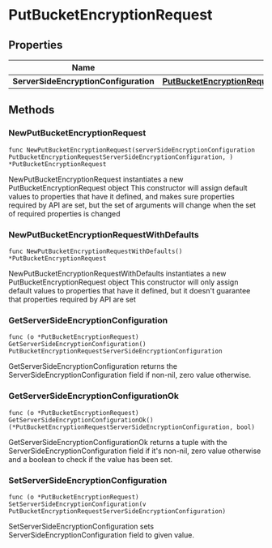 # PutBucketEncryptionRequest

## Properties

|Name | Type | Description | Notes|
|------------ | ------------- | ------------- | -------------|
|**ServerSideEncryptionConfiguration** | [**PutBucketEncryptionRequestServerSideEncryptionConfiguration**](PutBucketEncryptionRequestServerSideEncryptionConfiguration.md) |  | |

## Methods

### NewPutBucketEncryptionRequest

`func NewPutBucketEncryptionRequest(serverSideEncryptionConfiguration PutBucketEncryptionRequestServerSideEncryptionConfiguration, ) *PutBucketEncryptionRequest`

NewPutBucketEncryptionRequest instantiates a new PutBucketEncryptionRequest object
This constructor will assign default values to properties that have it defined,
and makes sure properties required by API are set, but the set of arguments
will change when the set of required properties is changed

### NewPutBucketEncryptionRequestWithDefaults

`func NewPutBucketEncryptionRequestWithDefaults() *PutBucketEncryptionRequest`

NewPutBucketEncryptionRequestWithDefaults instantiates a new PutBucketEncryptionRequest object
This constructor will only assign default values to properties that have it defined,
but it doesn't guarantee that properties required by API are set

### GetServerSideEncryptionConfiguration

`func (o *PutBucketEncryptionRequest) GetServerSideEncryptionConfiguration() PutBucketEncryptionRequestServerSideEncryptionConfiguration`

GetServerSideEncryptionConfiguration returns the ServerSideEncryptionConfiguration field if non-nil, zero value otherwise.

### GetServerSideEncryptionConfigurationOk

`func (o *PutBucketEncryptionRequest) GetServerSideEncryptionConfigurationOk() (*PutBucketEncryptionRequestServerSideEncryptionConfiguration, bool)`

GetServerSideEncryptionConfigurationOk returns a tuple with the ServerSideEncryptionConfiguration field if it's non-nil, zero value otherwise
and a boolean to check if the value has been set.

### SetServerSideEncryptionConfiguration

`func (o *PutBucketEncryptionRequest) SetServerSideEncryptionConfiguration(v PutBucketEncryptionRequestServerSideEncryptionConfiguration)`

SetServerSideEncryptionConfiguration sets ServerSideEncryptionConfiguration field to given value.



